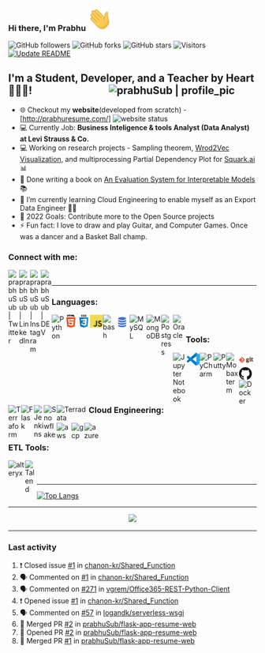 
### Hi there, I'm Prabhu <img src="https://raw.githubusercontent.com/ABSphreak/ABSphreak/master/gifs/Hi.gif" width="50">

![GitHub followers](https://img.shields.io/github/followers/prabhuSub?color=velvet&style=flat-square)
![GitHub forks](https://img.shields.io/github/forks/prabhuSub/GitHub-Workshop?color=blue&style=flat-square)
![GitHub stars](https://img.shields.io/github/stars/prabhuSub/GitHub-Workshop?color=yellow&style=flat-square)
![Visitors](https://visitor-badge.laobi.icu/badge?page_id=prabhuSub.vistorsBadge)
[![Update README](https://github.com/prabhuSub/prabhuSub/actions/workflows/update-readme.yml/badge.svg)](https://github.com/prabhuSub/prabhuSub/actions/workflows/update-readme.yml)

## I'm a Student, Developer, and a Teacher by Heart👨🏻‍🏫! <img align="right" alt="prabhuSub | profile_pic" width="300px" src="https://user-images.githubusercontent.com/43825167/95817321-20af2b80-0cef-11eb-8dc2-b73b700eb013.png" />

- 🌐 Checkout my **website**(developed from scratch) - [http://prabhuresume.com/] ![website status](https://img.shields.io/website?color=green&down_color=lightgrey&down_message=offline&style=flat-square&up_color=blue&up_message=online&url=http%3A%2F%2Fprabhuresume.com%2F)
- 💻 Currently Job: **Business Inteligence & tools Analyst (Data Analyst) at Levi Strauss & Co.**
- 💻 Working on research projects - Sampling theorem, [Wrod2Vec Visualization], and multiprocessing Partial Dependency Plot for [Squark.ai] 📊
- 🔭 Done writing a book on [An Evaluation System for Interpretable Models]📚
- 🌱 I’m currently learning Cloud Engineering to enable myself as an Export Data Engineer 👨‍💻
- 🥅 2022 Goals: Contribute more to the Open Source projects
- ⚡ Fun fact: I love to draw and play Guitar, and Computer Games. Once was a dancer and a Basket Ball champ.


### Connect with me:

[<img align="left" alt="prabhuSub | Twitter" width="22px" src="https://cdn.jsdelivr.net/npm/simple-icons@v3/icons/twitter.svg" />][twitter]
[<img align="left" alt="prabhuSub | LinkedIn" width="22px" src="https://cdn.jsdelivr.net/npm/simple-icons@v3/icons/linkedin.svg" />][linkedin]
[<img align="left" alt="prabhuSub | Instagram" width="22px" src="https://cdn.jsdelivr.net/npm/simple-icons@v3/icons/instagram.svg" />][instagram]
[<img align="left" alt="prabhuSub | DEV" width="22px" src="https://user-images.githubusercontent.com/43825167/94376726-67dfce80-00ea-11eb-84c4-4a0c1496cec9.png" />][DEV]

<br />

--------------------------------------------------------------------------------------

### Languages:

<img align="left" alt="Python" width="26px" src="https://user-images.githubusercontent.com/43825167/89091381-5347ba00-d377-11ea-907e-6146d04b5323.png" />
<img align="left" alt="HTML5" width="26px" src="https://raw.githubusercontent.com/github/explore/80688e429a7d4ef2fca1e82350fe8e3517d3494d/topics/html/html.png" />
<img align="left" alt="CSS3" width="26px" src="https://raw.githubusercontent.com/github/explore/80688e429a7d4ef2fca1e82350fe8e3517d3494d/topics/css/css.png" />
<img align="left" alt="JavaScript" width="26px" src="https://raw.githubusercontent.com/github/explore/80688e429a7d4ef2fca1e82350fe8e3517d3494d/topics/javascript/javascript.png" />
<img align="left" alt="bash" width="24px" src="https://user-images.githubusercontent.com/43825167/89130164-bd27a700-d4d0-11ea-8a6f-964c8f1f71d5.png" />
<img align="left" alt="SQL" width="30px" src="https://raw.githubusercontent.com/github/explore/80688e429a7d4ef2fca1e82350fe8e3517d3494d/topics/sql/sql.png" />
<img align="left" alt="MySQL" width="34px" src="https://user-images.githubusercontent.com/43825167/89093531-551a7900-d389-11ea-91b5-4ff49f8051dd.png" />
<img align="left" alt="MongoDB" width="30px" src="https://user-images.githubusercontent.com/43825167/89093488-fa811d00-d388-11ea-921f-50ec6661c4c2.png" />
<img align="left" alt="Postgress" width="24px" src="https://user-images.githubusercontent.com/43825167/89092161-5a71c680-d37d-11ea-8188-fce897a0182d.png" />
<img align="left" alt="Oracle" width="26px" src="https://user-images.githubusercontent.com/43825167/89093552-8b57f880-d389-11ea-9a70-5d9384ec5da2.png" />

<br />

### Tools:
<img align="left" alt="Jupyter Notebook" width="28px" src="https://user-images.githubusercontent.com/43825167/89091464-fe587380-d377-11ea-9c3b-f4487dd34bdb.png" />
<img align="left" alt="Visual Studio Code" width="26px" src="https://raw.githubusercontent.com/github/explore/80688e429a7d4ef2fca1e82350fe8e3517d3494d/topics/visual-studio-code/visual-studio-code.png" />
<img align="left" alt="PyCharm" width="28px" src="https://user-images.githubusercontent.com/43825167/89129815-805ab080-d4ce-11ea-8a5e-a359a4c64195.png" />
<img align="left" alt="Putty" width="26px" src="https://user-images.githubusercontent.com/43825167/89130236-2c050000-d4d1-11ea-852e-d7609a9f681b.png" />
<img align="left" alt="Mobaxterm" width="26px" src="https://user-images.githubusercontent.com/43825167/89130255-5fe02580-d4d1-11ea-99ff-022114c4fe55.png" />
<img align="left" alt="Git" width="29px" src="https://raw.githubusercontent.com/github/explore/80688e429a7d4ef2fca1e82350fe8e3517d3494d/topics/git/git.png" />
<img align="left" alt="GitHub" width="26px" src="https://raw.githubusercontent.com/github/explore/78df643247d429f6cc873026c0622819ad797942/topics/github/github.png" />
<img align="left" alt="Docker" width="29px" src="https://user-images.githubusercontent.com/43825167/89092545-d0c3f800-d380-11ea-8b66-e806db30d83d.png" />
<img align="left" alt="Terraform" width="26px" src="https://user-images.githubusercontent.com/43825167/89093765-40d77b80-d38b-11ea-83b9-342ec21617da.png" />
<img align="left" alt="Flask" width="26px" src="https://user-images.githubusercontent.com/43825167/89093879-0f12e480-d38c-11ea-91f2-cb4b76268827.png" />
<img align="left" alt="Jenkins" width="20px" src="https://user-images.githubusercontent.com/43825167/89093912-526d5300-d38c-11ea-8292-f3975005a616.png" />
<img align="left" alt="Snowflake" width="26px" src="https://user-images.githubusercontent.com/43825167/89129933-4342ee00-d4cf-11ea-90ec-e99b49c6df73.png" />
<img align="left" alt="Terradata" width="65px" src="https://user-images.githubusercontent.com/43825167/89130006-b8162800-d4cf-11ea-9a7a-53742182f970.png" />

<br />

### Cloud Engineering:
<img align="left" alt="aws" width="30px" src="https://user-images.githubusercontent.com/43825167/89129745-c19e9080-d4cd-11ea-8ced-53520586e6fb.png" />
<img align="left" alt="gcp" width="26px" src="https://user-images.githubusercontent.com/43825167/89129758-e09d2280-d4cd-11ea-981f-7b1f4241ad06.png" />
<img align="left" alt="azure" width="30px" src="https://user-images.githubusercontent.com/43825167/89129789-45587d00-d4ce-11ea-97ae-b4fcfe681713.png" />

<br />

### ETL Tools:
<img align="left" alt="alteryx" width="34px" src="https://user-images.githubusercontent.com/43825167/89130031-e8f65d00-d4cf-11ea-8ed5-12e08da4f577.png" />
<img align="left" alt="Talend" width="24px" src="https://user-images.githubusercontent.com/43825167/89092491-38c60e80-d380-11ea-92e5-f3fe93938e12.png" />


<br />
<br />

---

[![Top Langs](https://github-readme-stats.vercel.app/api/top-langs/?username=prabhuSub&layout=compact)](https://github.com/anuraghazra/github-readme-stats)

---

<p align="center">
  <img alig src="https://github-profile-trophy.vercel.app/?username=prabhuSub&column=6&rank=SSS,SS,S,AAA,AA,A,B,C" />
</p>

---

<!---
<details>
  <summary>:zap: Recent Github Activity</summary>
-->

### Last activity

<!--START_SECTION:activity-->
1. ❗️ Closed issue [#1](https://github.com/chanon-kr/Shared_Function/issues/1) in [chanon-kr/Shared_Function](https://github.com/chanon-kr/Shared_Function)
2. 🗣 Commented on [#1](https://github.com/chanon-kr/Shared_Function/issues/1) in [chanon-kr/Shared_Function](https://github.com/chanon-kr/Shared_Function)
3. 🗣 Commented on [#271](https://github.com/vgrem/Office365-REST-Python-Client/issues/271) in [vgrem/Office365-REST-Python-Client](https://github.com/vgrem/Office365-REST-Python-Client)
4. ❗️ Opened issue [#1](https://github.com/chanon-kr/Shared_Function/issues/1) in [chanon-kr/Shared_Function](https://github.com/chanon-kr/Shared_Function)
5. 🗣 Commented on [#57](https://github.com/logandk/serverless-wsgi/issues/57) in [logandk/serverless-wsgi](https://github.com/logandk/serverless-wsgi)
6. 🎉 Merged PR [#2](https://github.com/prabhuSub/flask-app-resume-web/pull/2) in [prabhuSub/flask-app-resume-web](https://github.com/prabhuSub/flask-app-resume-web)
7. 💪 Opened PR [#2](https://github.com/prabhuSub/flask-app-resume-web/pull/2) in [prabhuSub/flask-app-resume-web](https://github.com/prabhuSub/flask-app-resume-web)
8. 🎉 Merged PR [#1](https://github.com/prabhuSub/flask-app-resume-web/pull/1) in [prabhuSub/flask-app-resume-web](https://github.com/prabhuSub/flask-app-resume-web)
<!--END_SECTION:activity-->

<!---
</details>
-->

</br>


[twitter]: https://twitter.com/prabhus165
[instagram]: https://instagram.com/prabhs_silver
[linkedin]: https://linkedin.com/in/prabhu-subramanian
[DEV]: https://dev.to/prabhusub
[Wrod2Vec Visualization]: http://projector.tensorflow.org/
[Squark.ai]: https://squarkai.com/
[An Evaluation System for Interpretable Models]: https://app.gitbook.com/@subramanian-pr/s/research-paper/@drafts
[http://prabhuresume.com/]: http://prabhuresume.com/
